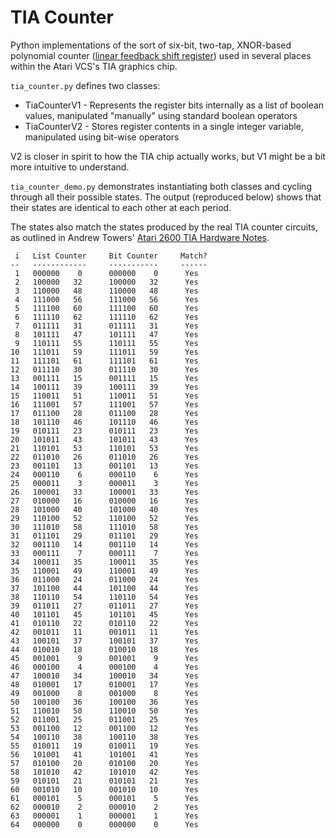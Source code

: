 # TIA Counter

Python implementations of the sort of six-bit, two-tap, XNOR-based polynomial counter ([linear feedback shift register](https://en.wikipedia.org/wiki/Linear-feedback_shift_register)) used in several places within the Atari VCS's TIA graphics chip.

`tia_counter.py` defines two classes:

* TiaCounterV1 - Represents the register bits internally as a list of boolean values, manipulated "manually" using standard boolean operators
* TiaCounterV2 - Stores register contents in a single integer variable, manipulated using bit-wise operators

V2 is closer in spirit to how the TIA chip actually works, but V1 might be a bit more intuitive to understand.

`tia_counter_demo.py` demonstrates instantiating both classes and cycling through all their possible states. The output (reproduced below) shows that their states are identical to each other at each period. 

The states also match the states produced by the real TIA counter circuits, as outlined in Andrew Towers' [Atari 2600 TIA Hardware Notes](http://www.bjars.com/resources/tia_hw_notes.txt).



```
 i   List Counter     Bit Counter     Match?
--   ------------     -----------     ------
 1   000000    0      000000    0      Yes
 2   100000   32      100000   32      Yes
 3   110000   48      110000   48      Yes
 4   111000   56      111000   56      Yes
 5   111100   60      111100   60      Yes
 6   111110   62      111110   62      Yes
 7   011111   31      011111   31      Yes
 8   101111   47      101111   47      Yes
 9   110111   55      110111   55      Yes
10   111011   59      111011   59      Yes
11   111101   61      111101   61      Yes
12   011110   30      011110   30      Yes
13   001111   15      001111   15      Yes
14   100111   39      100111   39      Yes
15   110011   51      110011   51      Yes
16   111001   57      111001   57      Yes
17   011100   28      011100   28      Yes
18   101110   46      101110   46      Yes
19   010111   23      010111   23      Yes
20   101011   43      101011   43      Yes
21   110101   53      110101   53      Yes
22   011010   26      011010   26      Yes
23   001101   13      001101   13      Yes
24   000110    6      000110    6      Yes
25   000011    3      000011    3      Yes
26   100001   33      100001   33      Yes
27   010000   16      010000   16      Yes
28   101000   40      101000   40      Yes
29   110100   52      110100   52      Yes
30   111010   58      111010   58      Yes
31   011101   29      011101   29      Yes
32   001110   14      001110   14      Yes
33   000111    7      000111    7      Yes
34   100011   35      100011   35      Yes
35   110001   49      110001   49      Yes
36   011000   24      011000   24      Yes
37   101100   44      101100   44      Yes
38   110110   54      110110   54      Yes
39   011011   27      011011   27      Yes
40   101101   45      101101   45      Yes
41   010110   22      010110   22      Yes
42   001011   11      001011   11      Yes
43   100101   37      100101   37      Yes
44   010010   18      010010   18      Yes
45   001001    9      001001    9      Yes
46   000100    4      000100    4      Yes
47   100010   34      100010   34      Yes
48   010001   17      010001   17      Yes
49   001000    8      001000    8      Yes
50   100100   36      100100   36      Yes
51   110010   50      110010   50      Yes
52   011001   25      011001   25      Yes
53   001100   12      001100   12      Yes
54   100110   38      100110   38      Yes
55   010011   19      010011   19      Yes
56   101001   41      101001   41      Yes
57   010100   20      010100   20      Yes
58   101010   42      101010   42      Yes
59   010101   21      010101   21      Yes
60   001010   10      001010   10      Yes
61   000101    5      000101    5      Yes
62   000010    2      000010    2      Yes
63   000001    1      000001    1      Yes
64   000000    0      000000    0      Yes
```


